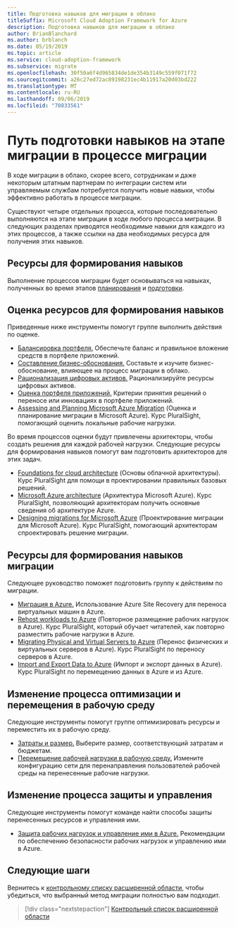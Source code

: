 ```yaml
---
title: Подготовка навыков для миграции в облако
titleSuffix: Microsoft Cloud Adoption Framework for Azure
description: Подготовка навыков для миграции в облако
author: BrianBlanchard
ms.author: brblanch
ms.date: 05/19/2019
ms.topic: article
ms.service: cloud-adoption-framework
ms.subservice: migrate
ms.openlocfilehash: 30f50a6f4d965834de1de354b3149c559f071f72
ms.sourcegitcommit: a26c27ed72ac89198231ec4b11917a20d03bd222
ms.translationtype: MT
ms.contentlocale: ru-RU
ms.lasthandoff: 09/06/2019
ms.locfileid: "70833561"
---
```

# <a name="skills-readiness-path-during-the-migrate-phase-of-a-migration-journey"></a>Путь подготовки навыков на этапе миграции в процессе миграции

В ходе миграции в облако, скорее всего, сотрудникам и даже некоторым штатным партнерам по интеграции систем или управляемым службам потребуется получить новые навыки, чтобы эффективно работать в процессе миграции.

Существуют четыре отдельных процесса, которые последовательно выполняются на этапе миграции в ходе любого процесса миграции. В следующих разделах приводятся необходимые навыки для каждого из этих процессов, а также ссылки на два необходимых ресурса для получения этих навыков.

## <a name="prerequisites-skilling-resources"></a>Ресурсы для формирования навыков

Выполнение процессов миграции будет основываться на навыках, полученных во время этапов [планирования](../../business-strategy/suggested-skills.md) и [подготовки](../../organization/suggested-skills.md).

## <a name="assess-skilling-resources"></a>Оценка ресурсов для формирования навыков

Приведенные ниже инструменты помогут группе выполнить действия по оценке.

- [Балансировка портфеля.](./balance-the-portfolio.md) Обеспечьте баланс и правильное вложение средств в портфеле приложений.
- [Составление бизнес-обоснования.](../../business-strategy/cloud-migration-business-case.md) Составьте и изучите бизнес-обоснование, влияющее на процесс миграции в облако.
- [Рационализация цифровых активов.](../../digital-estate/rationalize.md) Рационализируйте ресурсы цифровых активов.
- [Оценка портфеля приложений.](/learn/modules/app-and-infra-migration-and-modernization) Критерии принятия решений о переносе или инновациях в портфеле приложений.
- [Assessing and Planning Microsoft Azure Migration](https://www.pluralsight.com/courses/microsoft-azure-migration-assessing-planning) (Оценка и планирование миграции в Microsoft Azure). Курс PluralSight, помогающий оценить локальные рабочие нагрузки.

Во время процессов оценки будут привлечены архитекторы, чтобы создать решения для каждой рабочей нагрузки. Следующие ресурсы для формирования навыков помогут вам подготовить архитекторов для этих задач.

- [Foundations for cloud architecture](https://app.pluralsight.com/library/courses/cloud-architecture-foundations) (Основы облачной архитектуры). Курс PluralSight для помощи в проектировании правильных базовых решений.
- [Microsoft Azure architecture](https://app.pluralsight.com/library/courses/cloud-architecture-foundations) (Архитектура Microsoft Azure). Курс PluralSight, позволяющий архитекторам получить основные сведения об архитектуре Azure.
- [Designing migrations for Microsoft Azure](https://app.pluralsight.com/library/courses/cloud-architecture-foundations) (Проектирование миграции для Microsoft Azure). Курс PluralSight, помогающий архитекторам спроектировать решение миграции.

## <a name="migrate-skilling-resources"></a>Ресурсы для формирования навыков миграции

Следующее руководство поможет подготовить группу к действиям по миграции.

- [Миграция в Azure.](/azure/site-recovery/migrate-tutorial-on-premises-azure) Использование Azure Site Recovery для переноса виртуальных машин в Azure.
- [Rehost workloads to Azure](https://aka.ms/rehostcourse) (Повторное размещение рабочих нагрузок в Azure). Курс PluralSight, который обучает читателей, как повторно разместить рабочие нагрузки в Azure.
- [Migrating Physical and Virtual Servers to Azure](https://app.pluralsight.com/library/courses/microsoft-azure-migrating-physical-virtual-servers/table-of-contents) (Перенос физических и виртуальных серверов в Azure). Курс PluralSight по переносу серверов в Azure.
- [Import and Export Data to Azure](https://app.pluralsight.com/library/courses/microsoft-azure-import-export-data/table-of-contents) (Импорт и экспорт данных в Azure). Курс PluralSight по перемещению данных в Azure и из Azure.

## <a name="optimize-and-promote-process-changes"></a>Изменение процесса оптимизации и перемещения в рабочую среду

Следующие инструменты помогут группе оптимизировать ресурсы и переместить их в рабочую среду.

- [Затраты и размер.](../azure-best-practices/migrate-best-practices-costs.md) Выберите размер, соответствующий затратам и бюджетам.
- [Перемещение рабочей нагрузки в рабочую среду.](../azure-best-practices/migrate-best-practices-networking.md) Измените конфигурацию сети для перенаправления пользователей рабочей среды на перенесенные рабочие нагрузки.

## <a name="secure-and-manage-process-changes"></a>Изменение процесса защиты и управления

Следующие инструменты помогут команде найти способы защиты перенесенных ресурсов и управления ими.

- [Защита рабочих нагрузок и управление ими в Azure.](../azure-best-practices/migrate-best-practices-security-management.md) Рекомендации по обеспечению безопасности рабочих нагрузок и управлению ими в Azure.

## <a name="next-steps"></a>Следующие шаги

Вернитесь к [контрольному списку расширенной области](./index.md), чтобы убедиться, что выбранный метод миграции полностью вам подходит.

> [!div class="nextstepaction"]
> [Контрольный список расширенной области](./index.md)

